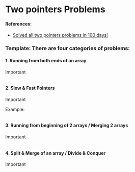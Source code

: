 # Two pointers Problems

#### References:
- [Solved all two pointers problems in 100 days!](https://leetcode.com/discuss/study-guide/1688903/Solved-all-two-pointers-problems-in-100-days)

### Template: There are four categories of problems:
   ####  1. Running from both ends of an array
   > [!IMPORTANT] 

  ```python 
  ```
   #### 2. Slow & Fast Pointers
  > [!IMPORTANT] 

  Example:
  ```python 
  ```

   #### 3. Running from beginning of 2 arrays / Merging 2 arrays
  > [!IMPORTANT] 

  ```python 
  ```

   #### 4. Split & Merge of an array / Divide & Conquer
  > [!IMPORTANT] 

  ```python 
  ```
 

